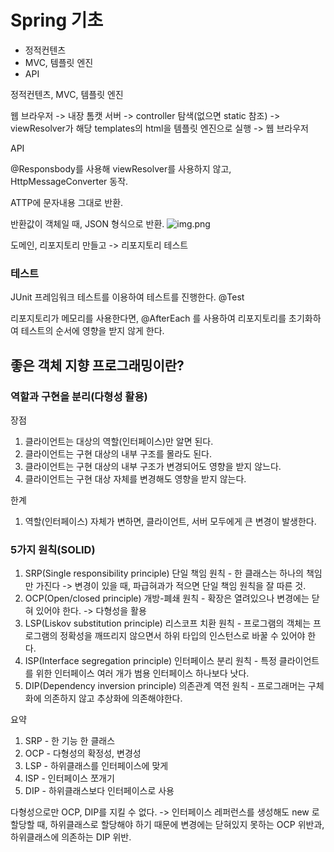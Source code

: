 # Spring 기초


* 정적컨텐츠
* MVC, 템플릿 엔진
* API

정적컨텐츠, MVC, 템플릿 엔진

웹 브라우저 -> 내장 톰캣 서버 -> controller 탐색(없으면 static 참조) -> viewResolver가 해당 templates의 html을 템플릿 엔진으로 실행 -> 웹 브라우저

API

@Responsbody를 사용해 viewResolver를 사용하지 않고, HttpMessageConverter 동작.

ATTP에 문자내용 그대로 반환.

반환값이 객체일 때, JSON 형식으로 반환.
![img.png](https://img1.daumcdn.net/thumb/R800x0/?scode=mtistory2&fname=https%3A%2F%2Fblog.kakaocdn.net%2Fdn%2Fbo90la%2FbtrClcQjzgS%2FyJQQDhVgI0k6PFLa5eNP90%2Fimg.png)

도메인, 리포지토리 만들고 -> 리포지토리 테스트

### 테스트

JUnit 프레임워크 테스트를 이용하여 테스트를 진행한다. @Test 

리포지토리가 메모리를 사용한다면, @AfterEach 를 사용하여 리포지토리를 초기화하여 테스트의 순서에 영향을 받지 않게 한다.



## 좋은 객체 지향 프로그래밍이란?

### 역할과 구현을 분리(다형성 활용)

장점
1. 클라이언트는 대상의 역할(인터페이스)만 알면 된다.
2. 클라이언트는 구현 대상의 내부 구조를 몰라도 된다.
3. 클라이언트는 구현 대상의 내부 구조가 변경되어도 영향을 받지 않느다.
4. 클라이언트는 구현 대상 자체를 변경해도 영향을 받지 않는다.

한계
1. 역할(인터페이스) 자체가 변하면, 클라이언트, 서버 모두에게 큰 변경이 발생한다.

### 5가지 원칙(SOLID)
1. SRP(Single responsibility principle) 단일 책임 원칙  - 한 클래스는 하나의 책임만 가진다 -> 변경이 있을 때, 파급혀과가 적으면 단일 책임 원칙을 잘 따른 것. 
2. OCP(Open/closed principle) 개방-폐쇄 원칙 - 확장은 열려있으나 변경에는 닫혀 있어야 한다. -> 다형성을 활용
3. LSP(Liskov substitution principle) 리스코프 치환 원칙 - 프로그램의 객체는 프로그램의 정확성을 깨뜨리지 않으면서 하위 타입의 인스턴스로 바꿀 수 있어야 한다.
4. ISP(Interface segregation principle) 인터페이스 분리 원칙 - 특정 클라이언트를 위한 인터페이스 여러 개가 범용 인터페이스 하나보다 낫다.
5. DIP(Dependency inversion principle) 의존관계 역전 원칙 - 프로그래머는 구체화에 의존하지 않고 추상화에 의존해야한다. 

요약
1. SRP - 한 기능 한 클래스
2. OCP - 다형성의 확정성, 변경성
3. LSP - 하위클래스를 인터페이스에 맞게
4. ISP - 인터페이스 쪼개기
5. DIP - 하위클래스보다 인터페이스로 사용

다형성으로만 OCP, DIP를 지킬 수 없다.
-> 인터페이스 레퍼런스를 생성해도 new 로 할당할 때, 하위클래스로 할당해야 하기 때문에 변경에는 닫혀있지 못하는 OCP 위반과, 하위클래스에 의존하는 DIP 위반.
